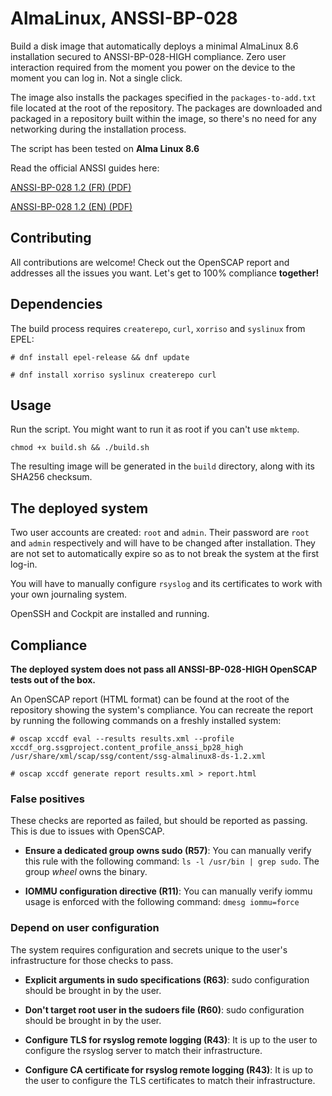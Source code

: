 # AlmaLinux, ANSSI-BP-028

Build a disk image that automatically deploys a minimal AlmaLinux 8.6 installation secured to ANSSI-BP-028-HIGH compliance. Zero user interaction required from the moment you power on the device to the moment you can log in. Not a single click.

The image also installs the packages specified in the `packages-to-add.txt` file located at the root of the repository. The packages are downloaded and packaged in a repository built within the image, so there's no need for any networking during the installation process.

The script has been tested on **Alma Linux 8.6**

Read the official ANSSI guides here:

[ANSSI-BP-028 1.2 (FR) (PDF)](https://www.ssi.gouv.fr/uploads/2016/01/linux_configuration-fr-v1.2.pdf)

[ANSSI-BP-028 1.2 (EN) (PDF)](https://www.ssi.gouv.fr/uploads/2019/03/linux_configuration-en-v1.2.pdf)

## Contributing

All contributions are welcome! Check out the OpenSCAP report and addresses all the issues you want. Let's get to 100% compliance **together!**

## Dependencies

The build process requires `createrepo`, `curl`, `xorriso` and `syslinux` from EPEL:

`# dnf install epel-release && dnf update`

`# dnf install xorriso syslinux createrepo curl`

## Usage

Run the script. You might want to run it as root if you can't use `mktemp`.

`chmod +x build.sh && ./build.sh`

The resulting image will be generated in the `build` directory, along with its SHA256 checksum.

## The deployed system

Two user accounts are created: `root` and `admin`. Their password are `root` and `admin` respectively and will have to be changed after installation. They are not set to automatically expire so as to not break the system at the first log-in.

You will have to manually configure `rsyslog` and its certificates to work with your own journaling system.

OpenSSH and Cockpit are installed and running.

## Compliance

**The deployed system does not pass all ANSSI-BP-028-HIGH OpenSCAP tests out of the box.**

An OpenSCAP report (HTML format) can be found at the root of the repository showing the system's compliance. You can recreate the report by running the following commands on a freshly installed system:

`# oscap xccdf eval --results results.xml --profile xccdf_org.ssgproject.content_profile_anssi_bp28_high /usr/share/xml/scap/ssg/content/ssg-almalinux8-ds-1.2.xml`

`# oscap xccdf generate report results.xml > report.html`

### False positives

These checks are reported as failed, but should be reported as passing. This is due to issues with OpenSCAP.

* **Ensure a dedicated group owns sudo (R57)**: You can manually verify this rule with the following command: `ls -l /usr/bin | grep sudo`. The group *wheel* owns the binary.

* **IOMMU configuration directive (R11)**: You can manually verify iommu usage is enforced with the following command: `dmesg iommu=force`

### Depend on user configuration

The system requires configuration and secrets unique to the user's infrastructure for those checks to pass.

* **Explicit arguments in sudo specifications (R63)**: sudo configuration should be brought in by the user.

* **Don't target root user in the sudoers file (R60)**: sudo configuration should be brought in by the user.

* **Configure TLS for rsyslog remote logging (R43)**: It is up to the user to configure the rsyslog server to match their infrastructure.

* **Configure CA certificate for rsyslog remote logging (R43)**: It is up to the user to configure the TLS certificates to match their infrastructure.
